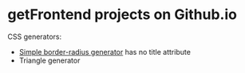 # getFrontend projects on Github.io

CSS generators:
* [Simple border-radius generator](https://getfrontend.github.io/app-sbrg.html) has no title attribute
* Triangle generator
